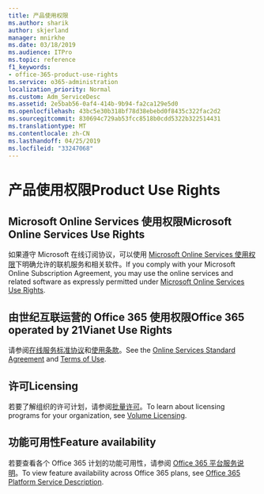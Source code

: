 ```yaml
---
title: 产品使用权限
ms.author: sharik
author: skjerland
manager: mnirkhe
ms.date: 03/18/2019
ms.audience: ITPro
ms.topic: reference
f1_keywords:
- office-365-product-use-rights
ms.service: o365-administration
localization_priority: Normal
ms.custom: Adm_ServiceDesc
ms.assetid: 2e5bab56-0af4-414b-9b94-fa2ca129e5d0
ms.openlocfilehash: 43bc5e30b318bf78d38ebebd0f8435c322fac2d2
ms.sourcegitcommit: 830694c729ab53fcc8518b0cdd5322b322514431
ms.translationtype: MT
ms.contentlocale: zh-CN
ms.lasthandoff: 04/25/2019
ms.locfileid: "33247068"
---
```

# <a name="product-use-rights"></a><span data-ttu-id="819ae-102">产品使用权限</span><span class="sxs-lookup"><span data-stu-id="819ae-102">Product Use Rights</span></span>

## <a name="microsoft-online-services-use-rights"></a><span data-ttu-id="819ae-103">Microsoft Online Services 使用权限</span><span class="sxs-lookup"><span data-stu-id="819ae-103">Microsoft Online Services Use Rights</span></span>

<span data-ttu-id="819ae-104">如果遵守 Microsoft 在线订阅协议，可以使用 [Microsoft Online Services 使用权限](http://www.microsoftvolumelicensing.com/DocumentSearch.aspx?Mode=3&DocumentTypeId=37&ShowArchived=true)下明确允许的联机服务和相关软件。</span><span class="sxs-lookup"><span data-stu-id="819ae-104">If you comply with your Microsoft Online Subscription Agreement, you may use the online services and related software as expressly permitted under [Microsoft Online Services Use Rights](http://www.microsoftvolumelicensing.com/DocumentSearch.aspx?Mode=3&DocumentTypeId=37&ShowArchived=true).</span></span>
  
## <a name="office-365-operated-by-21vianet-use-rights"></a><span data-ttu-id="819ae-105">由世纪互联运营的 Office 365 使用权限</span><span class="sxs-lookup"><span data-stu-id="819ae-105">Office 365 operated by 21Vianet Use Rights</span></span>

<span data-ttu-id="819ae-106">请参阅[在线服务标准协议](http://www.21vbluecloud.com/office365/O365-AgreeWebDir/)和[使用条款](http://www.21vbluecloud.com/office365/O365-TOU/)。</span><span class="sxs-lookup"><span data-stu-id="819ae-106">See the [Online Services Standard Agreement](http://www.21vbluecloud.com/office365/O365-AgreeWebDir/) and [Terms of Use](http://www.21vbluecloud.com/office365/O365-TOU/).</span></span>
  
## <a name="licensing"></a><span data-ttu-id="819ae-107">许可</span><span class="sxs-lookup"><span data-stu-id="819ae-107">Licensing</span></span>

<span data-ttu-id="819ae-108">若要了解组织的许可计划，请参阅[批量许可](https://go.microsoft.com/fwlink/?LinkId=393693)。</span><span class="sxs-lookup"><span data-stu-id="819ae-108">To learn about licensing programs for your organization, see [Volume Licensing](https://go.microsoft.com/fwlink/?LinkId=393693).</span></span>
  
## <a name="feature-availability"></a><span data-ttu-id="819ae-109">功能可用性</span><span class="sxs-lookup"><span data-stu-id="819ae-109">Feature availability</span></span>

<span data-ttu-id="819ae-110">若要查看各个 Office 365 计划的功能可用性，请参阅 [Office 365 平台服务说明](https://technet.microsoft.com/en-us/library/office-365-platform-service-description.aspx)。</span><span class="sxs-lookup"><span data-stu-id="819ae-110">To view feature availability across Office 365 plans, see [Office 365 Platform Service Description](https://technet.microsoft.com/en-us/library/office-365-platform-service-description.aspx).</span></span>
  

